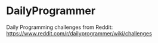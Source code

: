 # DailyProgrammer

Daily Programming challenges from Reddit:
https://www.reddit.com/r/dailyprogrammer/wiki/challenges
